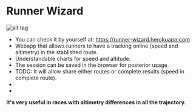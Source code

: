 # Runner Wizard
![alt tag](https://raw.githubusercontent.com/krukmat/running_guru/master/images/main_screen.png)
* You can check it by yourself at: https://runner-wizard.herokuapp.com
* Webapp that allows runners to have a tracking online (speed and altimetry) in the stablished route.
* Understandable charts for speed and altitude. 
* The session can be saved in the browser for posterior usage.
* TODO: It will allow share either routes or complete results (speed in complete route).
*
* 
**It's very useful in races with altimetry differences in all the trajectory.**

